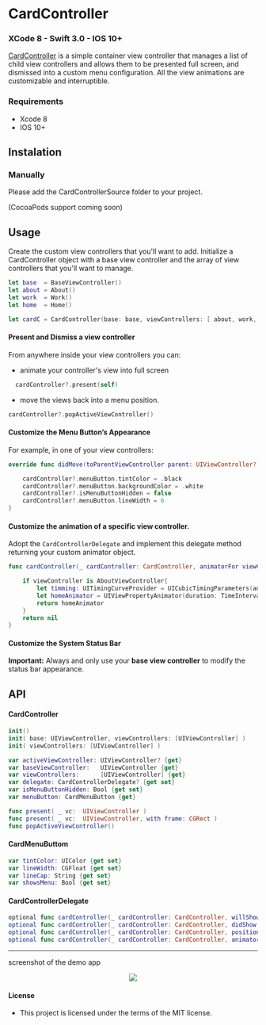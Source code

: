 # CardController
### XCode 8 - Swift 3.0 - IOS 10+




[CardController](https://github.com/manuelCarlos/CardController) is a simple container view controller that manages a list of child view controllers and allows them to be presented full screen, and dismissed into a custom menu configuration. All the view animations are customizable and interruptible.



### Requirements
- Xcode 8
- IOS 10+


## Instalation

### Manually
Please add the CardControllerSource folder to your project.

(CocoaPods support coming soon)




## Usage

 Create the custom view controllers that you'll want to add.
 Initialize a CardController object with a base view controller and the array of view controllers that you'll want to manage.

```swift
let base  = BaseViewController()
let about = About()
let work  = Work()
let home  = Home()

let cardC = CardController(base: base, viewControllers: [ about, work, home ])

```

#### Present and Dismiss a view controller
From anywhere inside your view controllers you can:
- animate your controller's view into full screen
```swift
  cardController?.present(self)
```

- move the views back into a menu position.
```swift
cardController?.popActiveViewController()
```

#### Customize the Menu Button’s Appearance

For example, in one of your view controllers:
```swift
override func didMove(toParentViewController parent: UIViewController?) {

    cardController?.menuButton.tintColor = .black
    cardController?.menuButton.backgroundColor = .white
    cardController?.isMenuButtonHidden = false
    cardController?.menuButton.lineWidth = 6
}

```
#### Customize the animation of a specific view controller.
Adopt the ```CardControllerDelegate``` and implement this delegate method returning your custom animator object.

```swift
func cardController(_ cardController: CardController, animatorFor viewController: UIViewController) -> UIViewPropertyAnimator? {

    if viewController is AboutViewController{
        let timming: UITimingCurveProvider = UICubicTimingParameters(animationCurve: .easeInOut)
        let homeAnimator = UIViewPropertyAnimator(duration: TimeInterval(1), timingParameters: timming)
        return homeAnimator
    }
    return nil
}
```


#### Customize the System Status Bar

**Important:** Always and only use your **base view controller** to modify the status bar appearance.


## API

#### CardController

```swift
init()
init( base: UIViewController, viewControllers: [UIViewController] )
init( viewControllers: [UIViewController] )

var activeViewController: UIViewController? {get}
var baseViewController:   UIViewController {get}
var viewControllers:      [UIViewController] {get}
var delegate: CardControllerDelegate? {get set}
var isMenuButtonHidden: Bool {get set}
var menuButton: CardMenuButton {get}

func present( _ vc:  UIViewController )
func present( _ vc:  UIViewController, with frame: CGRect )
func popActiveViewController()

```

#### CardMenuButtom

```swift
var tintColor: UIColor {get set}
var lineWidth: CGFloat {get set}
var lineCap: String {get set}
var showsMenu: Bool {get set}

```

#### CardControllerDelegate

```swift
optional func cardController(_ cardController: CardController, willShow viewController: UIViewController)
optional func cardController(_ cardController: CardController, didShow  viewController: UIViewController)
optional func cardController(_ cardController: CardController, positionForDismissed viewController: UIViewController) -> CGPoint
optional func cardController(_ cardController: CardController, animatorFor viewController: UIViewController) -> UIViewPropertyAnimator?
```


----
screenshot of the demo app

<p align="center">
   <img src="http://manuelcarlos.github.io/images/cards.gif" >
</p>



#### License
 - This project is licensed under the terms of the MIT license.
